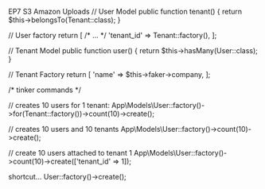 EP7 S3 Amazon Uploads
// User Model
public function tenant() { return $this->belongsTo(Tenant::class); }

// User factory
return [ /* ... */ 'tenant_id' => Tenant::factory(), ];

// Tenant Model
public function user() { return $this->hasMany(User::class); }

// Tenant Factory
return [ 'name' => $this->faker->company, ];

/* tinker commands */

// creates 10 users for 1 tenant:
App\Models\User::factory()->for(Tenant::factory())->count(10)->create();

// creates 10 users and 10 tenants
App\Models\User::factory()->count(10)->create();

// create 10 users attached to tenant 1
App\Models\User::factory()->count(10)->create(['tenant_id' => 1]);

shortcut...
User::factory()->create();
